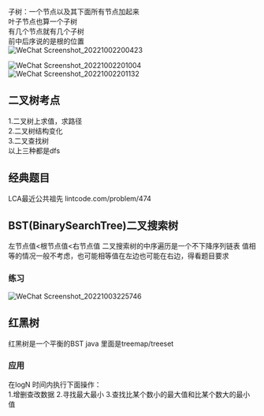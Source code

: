 子树：一个节点以及其下面所有节点加起来  
叶子节点也算一个子树  
有几个节点就有几个子树  
前中后序说的是根的位置  
![WeChat Screenshot_20221002200423](https://user-images.githubusercontent.com/83968454/193469031-a8f3f02d-d047-48e0-894c-b11e68776fce.png)

![WeChat Screenshot_20221002201004](https://user-images.githubusercontent.com/83968454/193469265-9e8bfc18-c490-4aa6-9a4a-5ad8447e1442.png)
![WeChat Screenshot_20221002201132](https://user-images.githubusercontent.com/83968454/193469329-b7071ab9-8e41-42a7-8180-cbcbdd6d51e8.png)

## 二叉树考点
1.二叉树上求值，求路径  
2.二叉树结构变化  
3.二叉查找树  
以上三种都是dfs

## 经典题目
LCA最近公共祖先
lintcode.com/problem/474

## BST(BinarySearchTree)二叉搜索树
左节点值<根节点值<右节点值
二叉搜索树的中序遍历是一个不下降序列链表
值相等的情况一般不考虑，也可能相等值在左边也可能在右边，得看题目要求
### 练习  
![WeChat Screenshot_20221003225746](https://user-images.githubusercontent.com/83968454/193681178-e0fd8673-bfc5-4632-9d8a-e759fc9457d6.png)


## 红黑树
红黑树是一个平衡的BST
java 里面是treemap/treeset
### 应用  
在logN 时间内执行下面操作：  
1.增删查改数据
2.寻找最大最小
3.查找比某个数小的最大值和比某个数大的最小值

